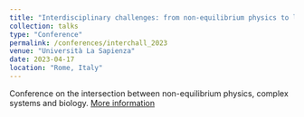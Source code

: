 ```yaml
---
title: "Interdisciplinary challenges: from non-equilibrium physics to life sciences"
collection: talks
type: "Conference"
permalink: /conferences/interchall_2023
venue: "Università La Sapienza"
date: 2023-04-17
location: "Rome, Italy"
---
```


Conference on the intersection between non-equilibrium physics, complex systems and biology.
[More information](https://www.interchall2023.com/)